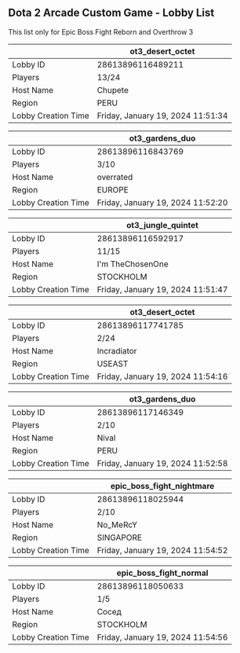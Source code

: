 ## Dota 2 Arcade Custom Game - Lobby List

This list only for Epic Boss Fight Reborn and Overthrow 3

|  | ot3_desert_octet |
| ------ | ------ |
| Lobby ID | 28613896116489211 |
| Players | 13/24 |
| Host Name | Chupete |
| Region | PERU |
| Lobby Creation Time | Friday, January 19, 2024 11:51:34 |


|  | ot3_gardens_duo |
| ------ | ------ |
| Lobby ID | 28613896116843769 |
| Players | 3/10 |
| Host Name | overrated |
| Region | EUROPE |
| Lobby Creation Time | Friday, January 19, 2024 11:52:20 |


|  | ot3_jungle_quintet |
| ------ | ------ |
| Lobby ID | 28613896116592917 |
| Players | 11/15 |
| Host Name | I'm TheChosenOne |
| Region | STOCKHOLM |
| Lobby Creation Time | Friday, January 19, 2024 11:51:47 |


|  | ot3_desert_octet |
| ------ | ------ |
| Lobby ID | 28613896117741785 |
| Players | 2/24 |
| Host Name | Incradiator |
| Region | USEAST |
| Lobby Creation Time | Friday, January 19, 2024 11:54:16 |


|  | ot3_gardens_duo |
| ------ | ------ |
| Lobby ID | 28613896117146349 |
| Players | 2/10 |
| Host Name | Nival |
| Region | PERU |
| Lobby Creation Time | Friday, January 19, 2024 11:52:58 |


|  | epic_boss_fight_nightmare |
| ------ | ------ |
| Lobby ID | 28613896118025944 |
| Players | 2/10 |
| Host Name | No_MeRcY |
| Region | SINGAPORE |
| Lobby Creation Time | Friday, January 19, 2024 11:54:52 |


|  | epic_boss_fight_normal |
| ------ | ------ |
| Lobby ID | 28613896118050633 |
| Players | 1/5 |
| Host Name | Сосед |
| Region | STOCKHOLM |
| Lobby Creation Time | Friday, January 19, 2024 11:54:56 |


